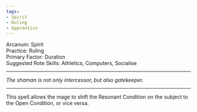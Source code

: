 ```yaml
---
tags:
- Spirit
- Ruling
- Apprentice
---
```


Arcanum: Spirit\
Practice: Ruling\
Primary Factor: Duration\
Suggested Rote Skills: Athletics, Computers, Socialise

---

_The shaman is not only intercessor, but also gatekeeper._

---

This spell allows the mage to shift the Resonant Condition on the subject to the Open Condition, or vice versa.